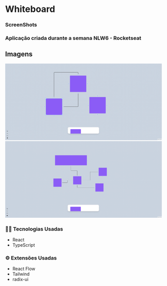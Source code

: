 # Whiteboard

<h3>ScreenShots</h3>

<h3>Aplicação criada durante a semana NLW6 - Rocketseat</h3>

## Imagens
![Screenshot_1](/src/assets/preview.png "Screenshot_1")![Screenshot_3](/src/assets/preview2.png "Screenshot_2")



<h3>👩‍💻 Tecnologias Usadas</h3>
<ul>
    <li>React</li>
    <li>TypeScript</li>
</ul>
<h3>⚙ Extensões Usadas</h3>
<ul>
    <li>React Flow</li>
    <li>Tailwind</li>
    <li>radix-ui</li>
</ul>
